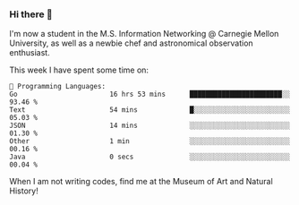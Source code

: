 ### Hi there 👋

I'm now a student in the M.S. Information Networking @ Carnegie Mellon University, as well as a newbie chef and astronomical observation enthusiast. 



<!--START_SECTION:waka-->
This week I have spent some time on: 

```text
💬 Programming Languages: 
Go                       16 hrs 53 mins      ███████████████████████░░   93.46 % 
Text                     54 mins             █░░░░░░░░░░░░░░░░░░░░░░░░   05.03 % 
JSON                     14 mins             ░░░░░░░░░░░░░░░░░░░░░░░░░   01.30 % 
Other                    1 min               ░░░░░░░░░░░░░░░░░░░░░░░░░   00.16 % 
Java                     0 secs              ░░░░░░░░░░░░░░░░░░░░░░░░░   00.04 % 
```


<!--END_SECTION:waka-->

When I am not writing codes, find me at the Museum of Art and Natural History!
